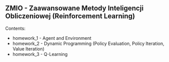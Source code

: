 ## ZMIO - Zaawansowane Metody Inteligencji Obliczeniowej (Reinforcement Learning)

Contents:
- homework_1 - Agent and Environment
- homework_2 - Dynamic Programming (Policy Evaluation, Policy Iteration, Value Iteration)
- homework_3 - Q-Learning

